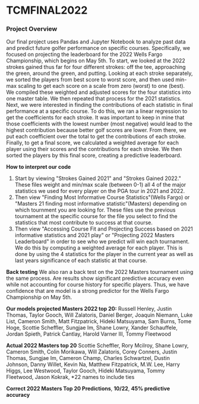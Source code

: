 # TCMFINAL2022

### Project Overview
Our final project uses Pandas and Jupyter Notebook to analyze past data and predict future golfer performance on specific courses. Specifically, we focused on projecting the leaderboard for the 2022 Wells Fargo Championship, which begins on May 5th. To start, we looked at the 2022 strokes gained thus far for four different strokes: off the tee, approaching the green, around the green, and putting. Looking at each stroke separately, we sorted the players from best score to worst score, and then used min-max scaling to get each score on a scale from zero (worst) to one (best). We compiled these weighted and adjusted scores for the four statistics into one master table. We then repeated that process for the 2021 statistics. Next, we were interested in finding the contributions of each statistic in final performance at a specific course. To do this, we ran a linear regression to get the coefficients for each stroke. It was important to keep in mine that those coefficients with the lowest number (most negative) would lead to the highest contribution because better golf scores are lower. From there, we put each coefficient over the total to get the contributions of each stroke. Finally, to get a final score, we calculated a weighted average for each player using their scores and the contributions for each stroke. We then sorted the players by this final score, creating a predictive leaderboard. 

**How to interpret our code**
1) Start by viewing "Strokes Gained 2021" and "Strokes Gained 2022." These files weight and min/max scale (between 0-1) all 4 of the major statistics we used for every player on the PGA tour in 2021 and 2022.
2) Then view "Finding Most Informative Course Statistics"(Wells Fargo) or "Masters 21 finding most informative statistic"(Masters) depending on which tournment you are looking for. These files use the previous tournament at the specific course for the file you select to find the statistics that most contribute to success at that course. 
3) Then view "Accessing Course Fit and Projecting Success based on 2021 informative statistics and 2021 play" or "Projecting 2022 Masters Leaderboard" in order to see who we predict will win each tournament. We do this by computing a weighted average for each player. This is done by using the 4 statistics for the player in the current year as well as last years significance of each statistic at that course. 

**Back testing**
We also ran a back test on the 2022 Masters tournament using the same process. Are results show significant predictive accuracy even while not accounting for course history for specific players. Thus, we have confidence that are model is a strong predictor for the Wells Fargo Championship on May 5th.


**Our models projected Masters 2022 top 20:**
Russell Henley,
Justin Thomas,
Taylor Gooch,
Will Zalatoris,
Daniel Berger,
Joaquin Niemann,
Luke List,
Cameron Smith,
Matt Fitzpatrick,
Hideki Matsuyama,
Sam Burns,
Tome Hoge,
Scottie Scheffler,
Sungjae Im,
Shane Lowry,
Xander Schauffele,
Jordan Spieth,
Patrick Cantlay,
Harold Varner III,
Tommy Fleetwood

**Actual 2022 Masters top 20**
Scottie Scheffler,
Rory Mcilroy,
Shane Lowry,
Cameron Smith,
Colin Morikawa,
Will Zalatoris,
Corey Conners,
Justin Thomas,
Sungjae Im,
Cameron Champ,
Charles Schwartzel,
Dustin Johnson,
Danny Willet,
Kevin Na,
Matthew Fitzpatrick,
M.W. Lee,
Harry Higgs,
Lee Westwood,
Taylor Gooch,
Hideki Matsuyama,
Tommy Fleetwood,
Jason Kokrak,
*22 names to include ties

**Correct 2022 Masters Top 20 Predictions**,
**10/22**,
**45% predictive accuracy**
